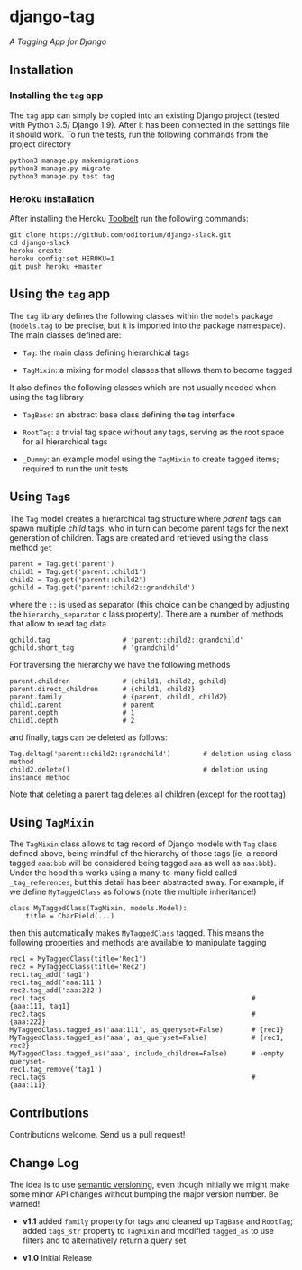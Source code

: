 # django-tag
_A Tagging App for Django_

## Installation
### Installing the `tag` app

The `tag` app can simply be copied into an existing Django project (tested with Python 3.5/ Django 1.9).
After it has been connected in the settings file it should work. To run the tests, run the following
commands from the project directory

    python3 manage.py makemigrations
    python3 manage.py migrate
    python3 manage.py test tag

### Heroku installation

After installing the Heroku [Toolbelt](https://toolbelt.heroku.com/) run the following commands:

    git clone https://github.com/oditorium/django-slack.git
    cd django-slack
    heroku create
    heroku config:set HEROKU=1
    git push heroku +master


## Using the `tag` app 

The `tag` library defines the following classes within the `models` package (`models.tag` to be precise,
but it is imported into the package namespace). The main classes defined are:

- `Tag`: the main class defining hierarchical tags

- `TagMixin`: a mixing for model classes that allows them to become tagged

It also defines the following classes which are not usually needed when using the tag library

- `TagBase`: an abstract base class defining the tag interface

- `RootTag`: a trivial tag space without any tags, serving as the root space for all
    hierarchical tags
    
- `_Dummy`: an example model using the `TagMixin` to create tagged items; required to run
    the unit tests
    
## Using `Tag`s

The `Tag` model creates a hierarchical tag structure where *parent* tags can spawn multiple *child* tags,
who in turn can become parent tags for the next generation of children. Tags are created and retrieved
using the class method `get`
    
    parent = Tag.get('parent')
    child1 = Tag.get('parent::child1')
    child2 = Tag.get('parent::child2')
    gchild = Tag.get('parent::child2::grandchild')

where the `::` is used as separator (this choice can be changed by adjusting the `hierarchy_separator` c
lass property). There are a number of methods that allow to read tag data

    gchild.tag                  # 'parent::child2::grandchild'
    gchild.short_tag            # 'grandchild'
    
For traversing the hierarchy we have the following methods

    parent.children             # {child1, child2, gchild}
    parent.direct_children      # {child1, child2}
    parent.family               # {parent, child1, child2}
    child1.parent               # parent
    parent.depth                # 1
    child1.depth                # 2
        
and finally, tags can be deleted as follows:

    Tag.deltag('parent::child2::grandchild')        # deletion using class method
    child2.delete()                                 # deletion using instance method

Note that deleting a parent tag deletes all children (except for the root tag) 


## Using `TagMixin`

The `TagMixin` class allows to tag record of Django models with `Tag` class defined above, being mindful
of the hierarchy of those tags (ie, a record tagged `aaa:bbb` will be considered being tagged `aaa` as well
as `aaa:bbb`). Under the hood this works using a many-to-many field called `_tag_references`, but this
detail has been abstracted away. For example, if we define `MyTaggedClass` as follows (note the multiple 
inheritance!)

    class MyTaggedClass(TagMixin, models.Model):
        title = CharField(...)

then this automatically makes `MyTaggedClass` tagged. This means the following properties and methods are
available to manipulate tagging

    rec1 = MyTaggedClass(title='Rec1')
    rec2 = MyTaggedClass(title='Rec2')
    rec1.tag_add('tag1')
    rec1.tag_add('aaa:111')
    rec2.tag_add('aaa:222')
    rec1.tags                                                   # {aaa:111, tag1}
    rec2.tags                                                   # {aaa:222}
    MyTaggedClass.tagged_as('aaa:111', as_queryset=False)       # {rec1}
    MyTaggedClass.tagged_as('aaa', as_queryset=False)           # {rec1, rec2}
    MyTaggedClass.tagged_as('aaa', include_children=False)      # -empty queryset-
    rec1.tag_remove('tag1')
    rec1.tags                                                   # {aaa:111}
    
 
## Contributions

Contributions welcome. Send us a pull request!


## Change Log
The idea is to use [semantic versioning](http://semver.org/), even though initially we might make some minor
API changes without bumping the major version number. Be warned!

- **v1.1** added `family` property for tags and cleaned up `TagBase` and `RootTag`; added `tags_str` property
to `TagMixin` and modified `tagged_as` to use filters and to alternatively return a query set

- **v1.0** Initial Release
